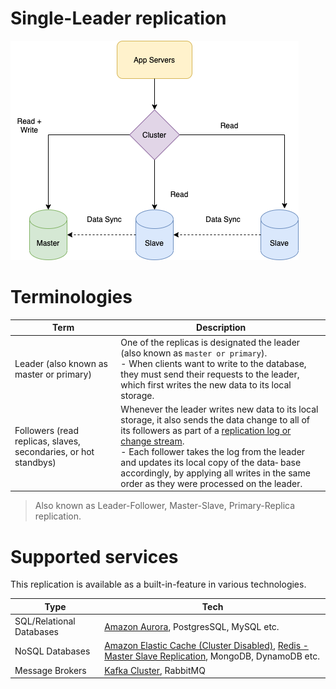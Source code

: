 # Single-Leader replication

![](assets/Leader-Follow-Replication.drawio.png)

# Terminologies

| Term                                                            | Description                                                                                                                                                                                                                                                                                                                                                                                                                                         |
|-----------------------------------------------------------------|-----------------------------------------------------------------------------------------------------------------------------------------------------------------------------------------------------------------------------------------------------------------------------------------------------------------------------------------------------------------------------------------------------------------------------------------------------|
| Leader (also known as master or primary)                        | One of the replicas is designated the leader (also known as `master or primary`). <br/>- When clients want to write to the database, they must send their requests to the leader, which first writes the new data to its local storage.                                                                                                                                                                                                             |
| Followers (read replicas, slaves, secondaries, or hot standbys) | Whenever the leader writes new data to its local storage, it also sends the data change to all of its followers as part of a [replication log or change stream](https://www.stitchdata.com/docs/replication/replication-methods/log-based-incremental). <br/>- Each follower takes the log from the leader and updates its local copy of the data‐ base accordingly, by applying all writes in the same order as they were processed on the leader. |

> Also known as Leader-Follower, Master-Slave, Primary-Replica replication.

# Supported services

This replication is available as a built-in-feature in various technologies.

| Type                     | Tech                                                                                                                                                                                                                                                                            |
|--------------------------|---------------------------------------------------------------------------------------------------------------------------------------------------------------------------------------------------------------------------------------------------------------------------------|
| SQL/Relational Databases | [Amazon Aurora](https://github.com/Anshul619/AWS-Services/tree/main/1_Databases/AmazonRDS/AmazonAurora/Readme.md), PostgresSQL, MySQL etc.                                                                                                                                      |
| NoSQL Databases          | [Amazon Elastic Cache (Cluster Disabled)](https://github.com/Anshul619/AWS-Services/tree/main/1_Databases/AmazonElasticCache/ClusterMode.md), [Redis - Master Slave Replication](../8_Caching-InMemory-Databases/Redis/RedisLeaderFollowReplication.md), MongoDB, DynamoDB etc. |
| Message Brokers          | [Kafka Cluster](../../2_MessageBrokersEDA/Kafka/Readme.md), RabbitMQ                                                                                                                                                                                                            |